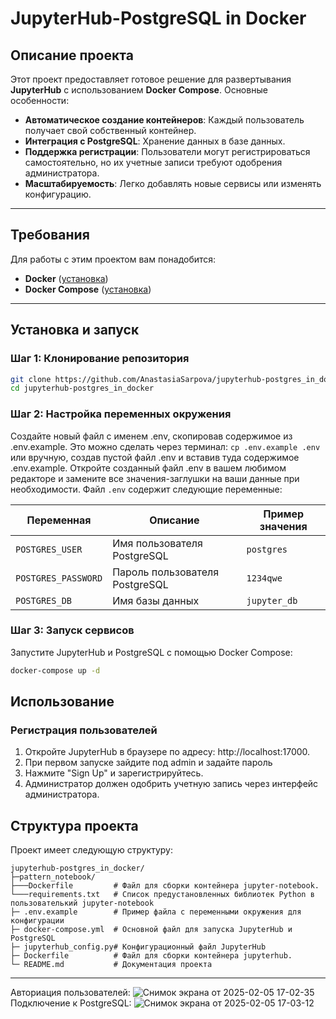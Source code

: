 
# **JupyterHub-PostgreSQL in Docker**

## **Описание проекта**

Этот проект предоставляет готовое решение для развертывания **JupyterHub** с использованием **Docker Compose**. Основные особенности:
- **Автоматическое создание контейнеров**: Каждый пользователь получает свой собственный контейнер.
- **Интеграция с PostgreSQL**: Хранение данных в базе данных.
- **Поддержка регистрации**: Пользователи могут регистрироваться самостоятельно, но их учетные записи требуют одобрения администратора.
- **Масштабируемость**: Легко добавлять новые сервисы или изменять конфигурацию.

---

## **Требования**

Для работы с этим проектом вам понадобится:
- **Docker** ([установка](https://docs.docker.com/get-docker/))
- **Docker Compose** ([установка](https://docs.docker.com/compose/install/))
---

## **Установка и запуск**

### **Шаг 1: Клонирование репозитория**
```bash
git clone https://github.com/AnastasiaSarpova/jupyterhub-postgres_in_docker.git
cd jupyterhub-postgres_in_docker
```

### **Шаг 2: Настройка переменных окружения**
Создайте новый файл с именем .env, скопировав содержимое из .env.example. Это можно сделать через терминал: ```cp .env.example .env```
или вручную, создав пустой файл .env и вставив туда содержимое .env.example.
Откройте созданный файл .env в вашем любимом редакторе и замените все значения-заглушки на ваши данные при необходимости. Файл `.env` содержит следующие переменные:

| Переменная          | Описание                                   | Пример значения       |
|---------------------|-------------------------------------------|-----------------------|
| `POSTGRES_USER`     | Имя пользователя PostgreSQL               | `postgres`           |
| `POSTGRES_PASSWORD` | Пароль пользователя PostgreSQL            | `1234qwe`      |
| `POSTGRES_DB`       | Имя базы данных                           | `jupyter_db`         |

### **Шаг 3: Запуск сервисов**
Запустите JupyterHub и PostgreSQL с помощью Docker Compose:
```bash
docker-compose up -d
```


## **Использование**

### **Регистрация пользователей** 
1. Откройте JupyterHub в браузере по адресу: http://localhost:17000.
2. При первом запуске зайдите под admin и задайте пароль
2. Нажмите "Sign Up" и зарегистрируйтесь.
3. Администратор должен одобрить учетную запись через интерфейс администратора.


## **Структура проекта**

Проект имеет следующую структуру:
```
jupyterhub-postgres_in_docker/
├─pattern_notebook/
├───Dockerfile         # Файл для сборки контейнера jupyter-notebook.
└───requirements.txt   # Список предустановленных библиотек Python в пользователький jupyter-notebook
├─ .env.example        # Пример файла с переменными окружения для конфигурации
├─ docker-compose.yml  # Основной файл для запуска JupyterHub и PostgreSQL
├─ jupyterhub_config.py# Конфигурационный файл JupyterHub
├─ Dockerfile          # Файл для сборки контейнера jupyterhub.
└─ README.md           # Документация проекта
```
---
Авториация пользователей:
![Снимок экрана от 2025-02-05 17-02-35](https://github.com/user-attachments/assets/74a043bb-b9bc-4b7f-ac35-33d2b150f5be)
Подключение к PostgreSQL:
![Снимок экрана от 2025-02-05 17-03-12](https://github.com/user-attachments/assets/816f465e-89a9-4e3c-b1d5-93f8cd40a105)

